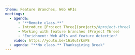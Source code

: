 ```yaml
---
theme: Feature Branches, Web APIs
meetings:
  - agenda:
      - "**Remote class.**"
      - Introduce [Project Three](projects/#project-three)
      - Working with feature branches (Project Three)
      - "Enrichment: Web APIs and feature detection"
    video: https://youtu.be/16i0utrkmPE
  - agenda: "**No class.** Thanksgiving Break"
---
```

